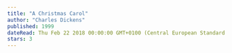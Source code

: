 ```yaml
---
title: "A Christmas Carol"
author: "Charles Dickens"
published: 1999
dateRead: Thu Feb 22 2018 00:00:00 GMT+0100 (Central European Standard Time)
stars: 3
---
```


